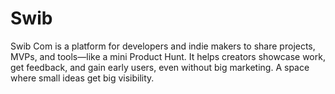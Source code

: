 # Swib
Swib Com is a platform for developers and indie makers to share projects, MVPs, and tools—like a mini Product Hunt. It helps creators showcase work, get feedback, and gain early users, even without big marketing. A space where small ideas get big visibility.
